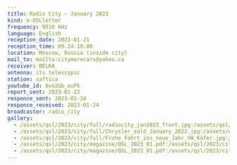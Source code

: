 ```yaml
---
title: Radio City — January 2023
kind: e-QSLletter
frequency: 9510 kHz
language: English
reception_date: 2023-01-21
reception_time: 09.24-10.00
location: Moscow, Russia (inside city)
mail_to: mailto:citymorecars@yahoo.ca
receiver: BELKA
antenna: its telescopic
station: saftica
youtube_id: 6vo2Gb_ouPk
report_sent: 2023-01-22
responce_sent: 2023-01-24
responce_received: 2023-01-24
broadcaster: radio_city
gallery:
  - /assets/qsl/2023/city/full/radiocity_jan2023_front.jpg:/assets/qsl/2023/city/small/radiocity_jan2023_front.jpg
  - /assets/qsl/2023/city/full/Chrysler_sold_January_2022.jpg:/assets/qsl/2023/city/small/Chrysler_sold_January_2022.jpg
  - /assets/qsl/2023/city/full/Frohe_Fahrt_ins_neue_Jahr_VW_Käfer.jpg:/assets/qsl/2023/city/full/Frohe_Fahrt_ins_neue_Jahr_VW_Käfer.jpg
  - /assets/qsl/2023/city/magazine/QSL_2023_01.pdf:/assets/qsl/2023/city/magazine/small/2023_01_page1.jpg
  - /assets/qsl/2023/city/magazine/QSL_2023_01.pdf:/assets/qsl/2023/city/magazine/small/2023_01_page2.jpg
---
```


